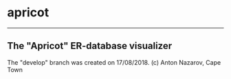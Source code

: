 # apricot
------------------------------------
The "Apricot" ER-database visualizer
------------------------------------

The "develop" branch was created on 17/08/2018.
(c) Anton Nazarov, Cape Town


